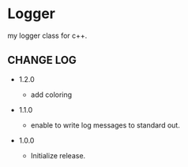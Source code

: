 # Logger
my logger class for c++.

## CHANGE LOG
* 1.2.0
  - add coloring

* 1.1.0
  - enable to write log messages to standard out.
* 1.0.0
  - Initialize release.
